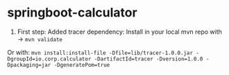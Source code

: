 # springboot-calculator

1. First step: Added tracer dependency:
Install in your local mvn repo with -> `mvn validate`

Or with: `mvn install:install-file -Dfile=lib/tracer-1.0.0.jar -DgroupId=io.corp.calculator -DartifactId=tracer -Dversion=1.0.0 -Dpackaging=jar -DgeneratePom=true`


